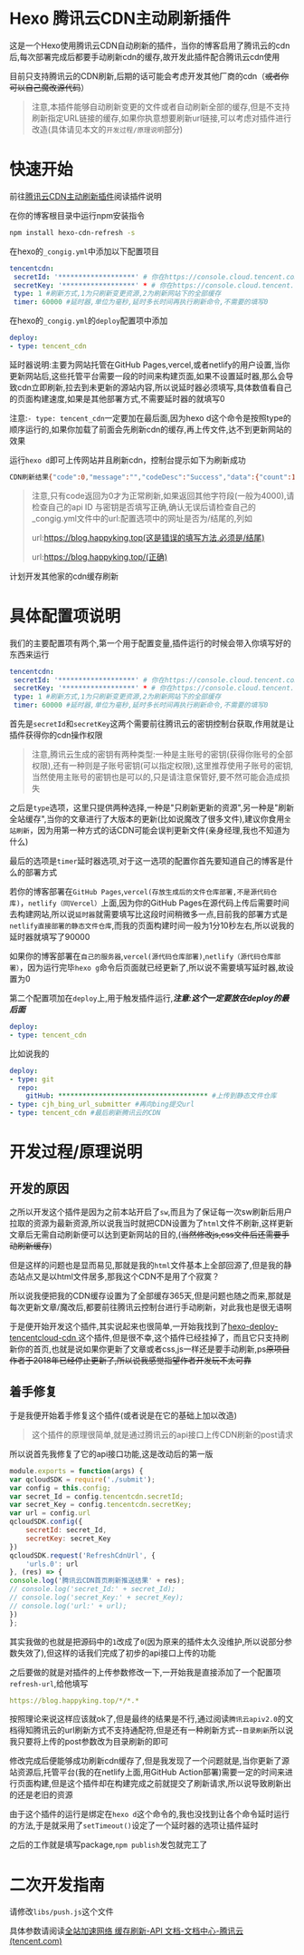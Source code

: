 # Hexo 腾讯云CDN主动刷新插件
这是一个Hexo使用腾讯云CDN自动刷新的插件，当你的博客启用了腾讯云的cdn后,每次部署完成后都要手动刷新cdn的缓存,故开发此插件配合腾讯云cdn使用

目前只支持腾讯云的CDN刷新,后期的话可能会考虑开发其他厂商的cdn（~~或者你可以自己魔改源代码~~）

> 注意,本插件能够自动刷新变更的文件或者自动刷新全部的缓存,但是不支持刷新指定URL链接的缓存,如果你执意想要刷新url链接,可以考虑对插件进行改造(具体请见本文的`开发过程/原理说明`部分)

# 快速开始
前往[腾讯云CDN主动刷新插件](https://blog.happyking.top/p/20230109/)阅读插件说明

在你的博客根目录中运行npm安装指令

```bash
npm install hexo-cdn-refresh -s
```

在hexo的`_congig.yml`中添加以下配置项目

```yml
tencentcdn:
 secretId: '*******************' # 你在https://console.cloud.tencent.com/cam/capi 获取到的ID
 secretKey: '******************' * # 你在https://console.cloud.tencent.com/cam/capi 获取到的SecretKey
 type: 1 #刷新方式,1为只刷新变更资源,2为刷新网站下的全部缓存
 timer: 60000 #延时器,单位为毫秒,延时多长时间再执行刷新命令,不需要的填写0
```

在hexo的`_congig.yml`的`deploy`配置项中添加

```yml
deploy:
- type: tencent_cdn
```

延时器说明:主要为网站托管在GitHub Pages,vercel,或者netlify的用户设置,当你更新网站后,这些托管平台需要一段的时间来构建页面,如果不设置延时器,那么会导致cdn立即刷新,拉去到未更新的源站内容,所以说延时器必须填写,具体数值看自己的页面构建速度,如果是其他部署方式,不需要延时器的就填写0

注意:`- type: tencent_cdn`一定要加在最后面,因为hexo d这个命令是按照type的顺序运行的,如果你加载了前面会先刷新cdn的缓存,再上传文件,达不到更新网站的效果

运行`hexo d`即可上传网站并且刷新cdn，控制台提示如下为刷新成功

```bash
CDN刷新结果{"code":0,"message":"","codeDesc":"Success","data":{"count":1,"task_id":"1540810210711616112"}}
```

> 注意,只有code返回为0才为正常刷新,如果返回其他字符段(一般为4000),请检查自己的api ID 与密钥是否填写正确,确认无误后请检查自己的_congig.yml文件中的url:配置选项中的网址是否为/结尾的,列如
>
> url:https://blog.happyking.top(这是错误的填写方法,必须是/结尾)
>
> url:https://blog.happyking.top/(正确)

计划开发其他家的cdn缓存刷新

# 具体配置项说明

我们的主要配置项有两个,第一个用于配置变量,插件运行的时候会带入你填写好的东西来运行

```yml
tencentcdn:
 secretId: '*******************' # 你在https://console.cloud.tencent.com/cam/capi 获取到的ID
 secretKey: '******************' * # 你在https://console.cloud.tencent.com/cam/capi 获取到的SecretKey
 type: 1 #刷新方式,1为只刷新变更资源,2为刷新网站下的全部缓存
 timer: 60000 #延时器,单位为毫秒,延时多长时间再执行刷新命令,不需要的填写0
```

首先是`secretId`和`secretKey`这两个需要前往腾讯云的密钥控制台获取,作用就是让插件获得你的cdn操作权限

> 注意,腾讯云生成的密钥有两种类型:一种是主账号的密钥(获得你账号的全部权限),还有一种则是子账号密钥(可以指定权限),这里推荐使用子账号的密钥,当然使用主账号的密钥也是可以的,只是请注意保管好,要不然可能会造成损失

之后是`type`选项，这里只提供两种选择,一种是"只刷新更新的资源",另一种是"刷新全站缓存",当你的文章进行了大版本的更新(比如说魔改了很多文件),建议你食用`全站刷新`，因为用第一种方式的话CDN可能会误判更新文件(亲身经理,我也不知道为什么)

最后的选项是`timer`延时器选项,对于这一选项的配置你首先要知道自己的博客是什么的部署方式

若你的博客部署在`GitHub Pages`,`vercel(存放生成后的文件仓库部署,不是源代码仓库)`，`netlify（同Vercel）`上面,因为你的GitHub Pages在源代码上传后需要时间去构建网站,所以说`延时器`就需要填写比这段时间稍微多一点,目前我的部署方式是`netlify直接部署的静态文件仓库`,而我的页面构建时间一般为1分10秒左右,所以说我的延时器就填写了90000

如果你的博客部署在`自己的服务器`,`vercel(源代码仓库部署)`,`netlify（源代码仓库部署）`，因为运行完毕`hexo g`命令后页面就已经更新了,所以说不需要填写延时器,故设置为0

第二个配置项加在`deploy`上,用于触发插件运行,***注意:这个一定要放在deploy的最后面***

```yml
deploy:
- type: tencent_cdn
```

比如说我的

```yml
deploy:
- type: git
  repo:
    gitHub: ************************************* #上传到静态文件仓库
- type: cjh_bing_url_submitter #再向bing提交url
- type: tencent_cdn #最后刷新腾讯云的CDN
```

# 开发过程/原理说明

## 开发的原因

之所以开发这个插件是因为之前本站开启了`sw`,而且为了保证每一次sw刷新后用户拉取的资源为最新资源,所以说我当时就把CDN设置为了`html`文件不刷新,这样更新文章后无需自动刷新便可以达到更新网站的目的,(~~当然修改js,css文件后还需要手动刷新缓存~~)

但是这样的问题也是显而易见,那就是我的`html`文件基本上全部回源了,但是我的静态站点又是以html文件居多,那我这个CDN不是用了个寂寞？

所以说我便把我的CDN缓存设置为了全部缓存365天,但是问题也随之而来,那就是每次更新文章/魔改后,都要前往腾讯云控制台进行手动刷新，对此我也是很无语啊

于是便开始开发这个插件,其实说起来也很简单,一开始我找到了[hexo-deploy-tencentcloud-cdn ](https://www.npmjs.com/package/hexo-deploy-tencentcloud-cdn)这个插件,但是很不幸,这个插件已经挂掉了，而且它只支持刷新你的首页,也就是说如果你更新了文章或者css,js一样还是要手动刷新,ps~~原项目作者于2018年已经停止更新了,所以说我感觉指望作者开发玩不太可靠~~

## 着手修复

于是我便开始着手修复这个插件(或者说是在它的基础上加以改造)

> 这个插件的原理很简单,就是通过腾讯云的api接口上传CDN刷新的post请求

所以说首先我修复了它的api接口功能,这是改动后的第一版

```js
module.exports = function(args) {
var qcloudSDK = require('./submit'); 
var config = this.config;
var secret_Id = config.tencentcdn.secretId;
var secret_Key = config.tencentcdn.secretKey;
var url = config.url
qcloudSDK.config({
    secretId: secret_Id,
    secretKey: secret_Key
})
qcloudSDK.request('RefreshCdnUrl', {
    'urls.0': url
}, (res) => {
console.log('腾讯云CDN首页刷新推送结果' + res);
// console.log('secret_Id:' + secret_Id);
// console.log('secret_Key:' + secret_Key);
// console.log('url:' + url);
})
};
```

其实我做的也就是把源码中的`1`改成了`0`(因为原来的插件太久没维护,所以说部分参数失效了),但这样的话我们完成了初步的api接口上传的功能

之后要做的就是对插件的上传参数修改一下,一开始我是直接添加了一个配置项`refresh-url`,给他填写

```yml
https://blog.happyking.top/*/*.*
```

按照理论来说这样应该就ok了,但是最终的结果是不行,通过阅读`腾讯云apiv2.0`的文档得知腾讯云的url刷新方式不支持通配符,但是还有一种刷新方式--`目录刷新`所以说我只要将上传的post参数改为目录刷新的即可

修改完成后便能够成功刷新cdn缓存了,但是我发现了一个问题就是,当你更新了源站资源后,托管平台(我的在netlify上面,用GitHub Action部署)需要一定的时间来进行页面构建,但是这个插件却在构建完成之前就提交了刷新请求,所以说导致刷新出的还是老旧的资源

由于这个插件的运行是绑定在`hexo d`这个命令的,我也没找到让各个命令延时运行的方法,于是就采用了`setTimeout()`设定了一个延时器的选项让插件延时

之后的工作就是填写package,`npm publish`发包就完工了

# 二次开发指南

请修改`libs/push.js`这个文件

具体参数请阅读[全站加速网络 缓存刷新-API 文档-文档中心-腾讯云 (tencent.com)](https://cloud.tencent.com/document/product/570/38855#.E8.B0.83.E7.94.A8.E7.A4.BA.E4.BE.8B)























